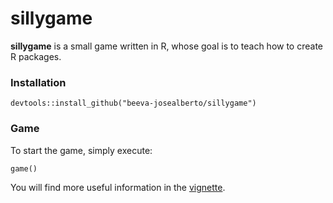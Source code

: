 # sillygame

__sillygame__ is a small game written in R, whose goal is to teach how to create R packages.


### Installation

```
devtools::install_github("beeva-josealberto/sillygame")
```

### Game

To start the game, simply execute:

```
game()
```

You will find more useful information in the [vignette](vignettes/how-to-play.html).
